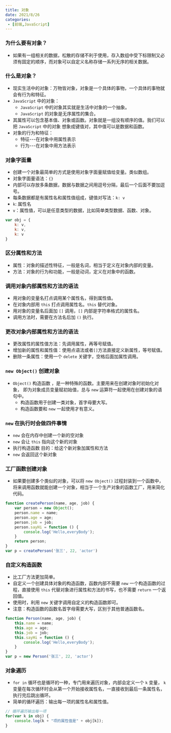 ```yaml
---
title: 对象
date: 2021/8/26
categories:
 - [前端,JavaScript]
---
```


### 为什么要有对象？

- 如果有一组相关的数据，松散的存储不利于使用，存入数组中受下标限制又必须有固定的顺序，而对象可以自定义名称存储一系列无序的相关数据。

### 什么是对象？

- 现实生活中的对象：万物皆对象，对象是一个具体的事物，一个具体的事物就会有行为和特征。
- `JavaScript` 中的对象：
  - `JavaScript` 中的对象其实就是生活中对象的一个抽象。
  - `JavaScript` 的对象是无序属性的集合。
- 其属性可以包含基本值、对象或函数。对象就是一组没有顺序的值。我们可以把 `JavaScript` 中的对象 想象成键值对，其中值可以是数据和函数。
- 对象的行为和特征：
  - 特征---在对象中用属性表示
  - 行为---在对象中用方法表示

### 对象字面量

- 创建一个对象最简单的方式是使用对象字面量赋值给变量。类似数组。
- 对象字面量语法：`{}`
- 内部可以存放多条数据，数据与数据之间用逗号分隔，最后一个后面不要加逗号。
- 每条数据都是有属性名和属性值组成，键值对写法：`k: v`
- `k`: 属性名
- `v`：属性值，可以是任意类型的数据，比如简单类型数据、函数、对象。

```js
var obj = {
    k: v,
    k: v,
    k: v
}
```

### 区分属性和方法

- 属性：对象的描述性特征，一般是名词，相当于定义在对象内部的变量。
- 方法：对象的行为和功能，一般是动词，定义在对象中的函数。

### 调用对象内部属性和方法的语法

- 用对象的变量名打点调用某个属性名，得到属性值。
- 在对象内部用 `this` 打点调用属性名。`this` 替代对象。
- 用对象的变量名后面加 `[]` 调用，`[]` 内部是字符串格式的属性名。
- 调用方法时，需要在方法名后加 `()` 执行。

### 更改对象内部属性和方法的语法

- 更改属性的属性值方法：先调用属性，再等号赋值。
- 增加新的属性和属性值：使用点语法或者`[]`方法直接定义新属性，等号赋值。
- 删除一条属性：使用一个 `delete` 关键字，空格后面加属性调用。

### `new Object()` 创建对象

- `Object()` 构造函数 ，是一种特殊的函数。主要用来在创建对象时初始化对象， 即为对象成员变量赋初始值，总与 `new` 运算符一起使用在创建对象的语句中。
  - 构造函数用于创建一类对象，首字母要大写。
  - 构造函数要和 `new` 一起使用才有意义。

### `new` 在执行时会做四件事情

- `new` 会在内存中创建一个新的空对象
- `new` 会让 `this` 指向这个新的对象
- 执行构造函数 目的：给这个新对象加属性和方法
- `new` 会返回这个新对象

### 工厂函数创建对象

- 如果要创建多个类似的对象，可以将 `new Object()` 过程封装到一个函数中，将来调用函数就能创建一个对象，相当于一个生产对象的函数工厂，用来简化代码。

```js
function createPerson(name, age, job) {
    var person = new Object();
    person.name = name;
    person.age = age;
    person.job = job;
    person.sayHi = function () {
        console.log('Hello,everyBody');
    }
    return person;
}
var p = createPerson('张三', 22, 'actor')
```

### 自定义构造函数

- 比工厂方法更加简单。
- 自定义一个创建具体对象的构造函数，函数内部不需要 `new` 一个构造函数的过程，直接使用 `this` 代替对象进行属性和方法的书写，也不需要 `return` 一个返回值。
- 使用时，利用 `new` 关键字调用自定义的构造函数即可。
- 注意：构造函数的函数名首字母需要大写，区别于其他普通函数名。

```js
function Person(name, age, job) {
    this.name = name;
    this.age = age;
    this.job = job;
    this.sayHi = function () {
        console.log('Hello,everyBody');
    }
}
var p = new Person('张三', 22, 'actor')
```

### 对象遍历

- `for in` 循环也是循环的一种，专门用来遍历对象，内部会定义一个 `k` 变量， `k` 变量在每次循环时会从第一个开始接收属性名，一直接收到最后一条属性名，执行完后跳出循环。
- 简单的循环遍历：输出每一项的属性名和属性值。

```js
// 循环遍历输出每一项
for(var k in obj) {
    console.log(k + "项的属性值是" + obj[k]);
}
```

